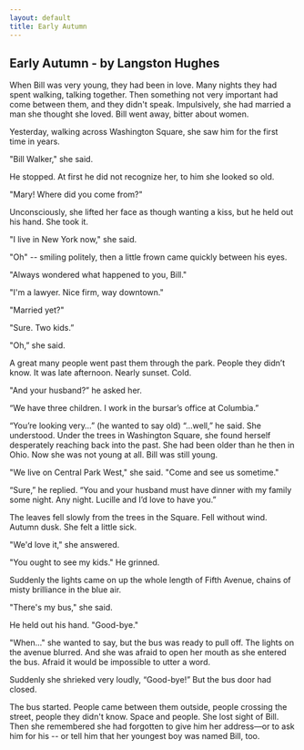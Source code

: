 ```yaml
---
layout: default
title: Early Autumn 
---
```


## Early Autumn - by Langston Hughes

When Bill was very young, they had been in love. Many nights they had spent walking, talking together. Then something not very important had come between them, and they didn't speak. Impulsively, she had married a man she thought she loved. Bill went away, bitter about women.

Yesterday, walking across Washington Square, she saw him for the first time in years.

"Bill Walker," she said.

He stopped. At first he did not recognize her, to him she looked so old.

"Mary! Where did you come from?"

Unconsciously, she lifted her face as though wanting a kiss, but he held out his hand. She took it.

"I live in New York now," she said.

"Oh" -- smiling politely, then a little frown came quickly between his eyes.

"Always wondered what happened to you, Bill."

"I'm a lawyer. Nice firm, way downtown." 

"Married yet?"

"Sure. Two kids.”

"Oh,” she said.

A great many people went past them through the park. People they didn’t know. It was late afternoon. Nearly sunset. Cold.

"And your husband?” he asked her.

“We have three children. I work in the bursar’s office at Columbia.”

“You’re looking very…” (he wanted to say old) “…well,” he said.
She understood. Under the trees in Washington Square, she found herself desperately reaching back into the past. She had been older than he then in Ohio. Now she was not young at all. Bill was still young.

"We live on Central Park West," she said. "Come and see us sometime."

“Sure,” he replied. “You and your husband must have dinner with my family some night. Any night. Lucille and I’d love to have you.”

The leaves fell slowly from the trees in the Square. Fell without wind. Autumn dusk. She felt a little sick.

"We'd love it," she answered.

"You ought to see my kids." He grinned.

Suddenly the lights came on up the whole length of Fifth Avenue, chains of misty brilliance in the blue air.

"There's my bus," she said.

He held out his hand. "Good-bye."

"When..." she wanted to say, but the bus was ready to pull off. The lights on the avenue blurred. And she was afraid to open her mouth as she entered the bus. Afraid it would be impossible to utter a word.

Suddenly she shrieked very loudly, “Good-bye!” But the bus door had closed.

The bus started. People came between them outside, people crossing the street, people they didn't know. Space and people. She lost sight of Bill. Then she remembered she had forgotten to give him her address—or to ask him for his -- or tell him that her youngest boy was named Bill, too.